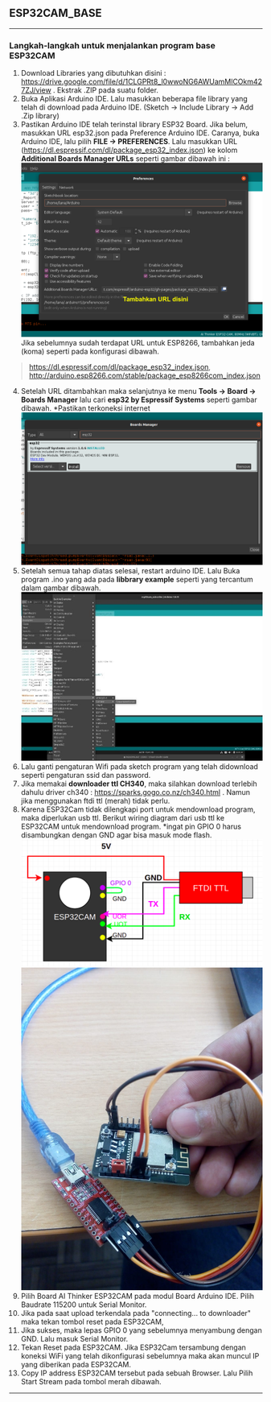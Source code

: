 ## ESP32CAM_BASE
___
### Langkah-langkah untuk menjalankan program base ESP32CAM
1. Download Libraries yang dibutuhkan disini :
https://drive.google.com/file/d/1CLGPRt8_l0wwoNG6AWUamMlCOkm427ZJ/view . Ekstrak .ZIP pada suatu folder.
2. Buka Aplikasi Arduino IDE. Lalu masukkan beberapa file library yang telah di download pada Arduino IDE. (Sketch -> Include Library -> Add .Zip library)
3. Pastikan Arduino IDE telah terinstal library ESP32 Board.  Jika belum, masukkan URL esp32.json pada Preference Arduino IDE. Caranya, buka Arduino IDE, lalu pilih __FILE -> PREFERENCES__. Lalu masukkan URL (https://dl.espressif.com/dl/package_esp32_index.json) ke kolom __Additional Boards Manager URLs__ seperti gambar dibawah ini :
![Preference](source_md/preference.png)Jika sebelumnya sudah terdapat URL untuk ESP8266, tambahkan jeda (koma) seperti pada konfigurasi dibawah. 
> https://dl.espressif.com/dl/package_esp32_index.json, http://arduino.esp8266.com/stable/package_esp8266com_index.json
4. Setelah URL ditambahkan maka selanjutnya ke menu __Tools -> Board -> Boards Manager__ lalu cari __esp32 by Espressif Systems__ seperti gambar dibawah. *Pastikan terkoneksi internet
![Boards_Manager](source_md/boards_manager.png)
5. Setelah semua tahap diatas selesai, restart arduino IDE. Lalu Buka program .ino yang ada pada __libbrary example__ seperti yang tercantum dalam gambar dibawah.
![program](source_md/program.jpeg)
6. Lalu ganti pengaturan Wifi pada sketch program yang telah didownload seperti pengaturan ssid dan password.
7. Jika memakai __downloader ttl CH340__, maka silahkan download terlebih dahulu driver ch340 : https://sparks.gogo.co.nz/ch340.html . Namun jika menggunakan ftdi ttl (merah) tidak perlu.
8. Karena ESP32Cam tidak dilengkapi port untuk mendownload program, maka diperlukan usb ttl. Berikut wiring diagram dari usb ttl ke ESP32CAM untuk mendownload program. *ingat pin GPIO 0 harus disambungkan dengan GND agar bisa masuk mode flash.
![downloader](source_md/config.png)
![config](source_md/config.jpeg)
9. Pilih Board AI Thinker ESP32CAM pada modul Board Arduino IDE. Pilih Baudrate 115200 untuk Serial Monitor.
10. Jika pada saat upload terkendala pada "connecting... to downloader" maka tekan tombol reset pada ESP32CAM,
11. Jika sukses, maka lepas GPIO 0 yang sebelumnya menyambung dengan GND. Lalu masuk Serial Monitor.
12. Tekan Reset pada ESP32CAM. Jika ESP32Cam tersambung dengan koneksi WiFi yang telah dikonfigurasi sebelumnya maka akan muncul IP yang diberikan pada ESP32CAM. 
14. Copy IP address ESP32CAM tersebut pada sebuah Browser. Lalu Pilih Start Stream pada tombol merah dibawah. 
____